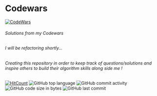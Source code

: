 # Codewars
 
[![CodeWars](https://www.codewars.com/users/Jikjii/badges/large)](https://www.codewars.com/users/Jikjii "My Honor Badge")

###### Solutions from my Codewars

###### I will be refactoring shortly...

###### Creating this repository in order to keep track of questions/solutions and inspire others to build their algorithm skills along side me !

[![HitCount](http://hits.dwyl.io/Jikjii/codewars.svg)](http://hits.dwyl.io/Jikjii/codewars)
![GitHub top language](https://img.shields.io/github/languages/top/Jikjii/codewars)
![GitHub commit activity](https://img.shields.io/github/commit-activity/m/Jikjii/codewars)
![GitHub code size in bytes](https://img.shields.io/github/languages/code-size/Jikjii/codewars)
![GitHub last commit](https://img.shields.io/github/last-commit/Jikjii/codewars)

